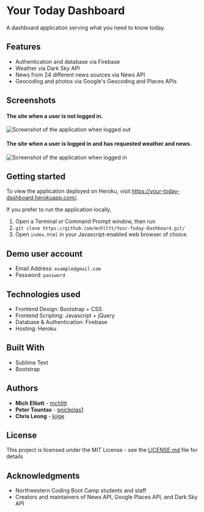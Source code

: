 # Your Today Dashboard
A dashboard application serving what you need to know today.

## Features
- Authentication and database via Firebase
- Weather via Dark Sky API
- News from 24 different news sources via News API
- Geocoding and photos via Google's Geocoding and Places APIs

## Screenshots
#### The site when a user is not logged in.
![Screenshot of the application when logged out](https://github.com/mchlltt/Your-Today-Dashboard/blob/master/assets/images/Screenshots/Logged-Out.png?raw=true)
#### The site when a user is logged in and has requested weather and news.
![Screenshot of the application when logged in](https://github.com/mchlltt/Your-Today-Dashboard/blob/master/assets/images/Screenshots/Logged-In.png?raw=true)

## Getting started
To view the application deployed on Heroku, visit https://your-today-dashboard.herokuapp.com/.

If you prefer to run the application locally,

1. Open a Terminal or Command Prompt window, then run
2. `git clone https://github.com/mchlltt/Your-Today-Dashboard.git/`
3. Open `index.html` in your Javascript-enabled web browser of choice.

## Demo user account
- Email Address: `example@gmail.com`
- Password: `password`

## Technologies used
- Frontend Design: Bootstrap + CSS
- Frontend Scripting: Javascript + jQuery
- Database & Authentication: Firebase
- Hosting: Heroku

## Built With
- Sublime Text
- Bootstrap

## Authors
* **Mich Elliott** - [mchlltt](https://github.com/mchlltt/)
* **Peter Tountas** - [pnickolas1](https://github.com/pnickolas1/)
* **Chris Leong** - [kjige](https://github.com/kjige/)

## License
This project is licensed under the MIT License - see the [LICENSE.md](LICENSE.md) file for details

## Acknowledgments
* Northwestern Coding Boot Camp students and staff
* Creators and maintainers of News API, Google Places API, and Dark Sky API
